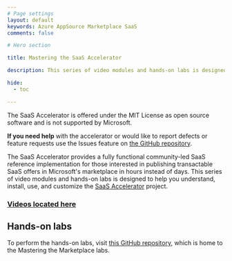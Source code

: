 ```yaml
---
# Page settings
layout: default
keywords: Azure AppSource Marketplace SaaS
comments: false

# Hero section

title: Mastering the SaaS Accelerator

description: This series of video modules and hands-on labs is designed to help you understand, install, use, and customize the SaaS Accelerator project. The SaaS Accelerator provides a fully functional community-led SaaS reference implementation for those interested in publishing transactable SaaS offers in Microsoft's marketplace in hours instead of days.

hide:
  - toc

---
```


The SaaS Accelerator is offered under the MIT License as open source software and is not supported by Microsoft. 

**If you need help** with the accelerator or would like to report defects or feature requests use the Issues feature on [the GitHub repository](https://aka.ms/SaaSAccelerator).

The SaaS Accelerator provides a fully functional community-led SaaS reference implementation for those interested in publishing transactable SaaS offers in Microsoft's marketplace in hours instead of days. This series of video modules and hands-on labs is designed to help you understand, install, use, and customize the [SaaS Accelerator](https://aka.ms/SaaSAccelerator) project.

### [Videos located here](https://aka.ms/MasteringTheMarketplace/sa)

## Hands-on labs

To perform the hands-on labs, visit [this GitHub repository](https://github.com/Azure/mtm-labs), which is home to the Mastering the Marketplace labs.
